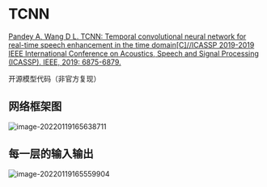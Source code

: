 # TCNN

[Pandey A, Wang D L. TCNN: Temporal convolutional neural network for real-time speech enhancement in the time domain[C]//ICASSP 2019-2019 IEEE International Conference on Acoustics, Speech and Signal Processing (ICASSP). IEEE, 2019: 6875-6879.](https://ieeexplore.ieee.org/abstract/document/8683634)

开源模型代码（非官方复现）

## 网络框架图

![image-20220119165638711](C:\Users\anker\Desktop\TCNN\README.assets\image-20220119165638711.png)

## 每一层的输入输出

![image-20220119165559904](C:\Users\anker\Desktop\TCNN\README.assets\image-20220119165559904.png)
